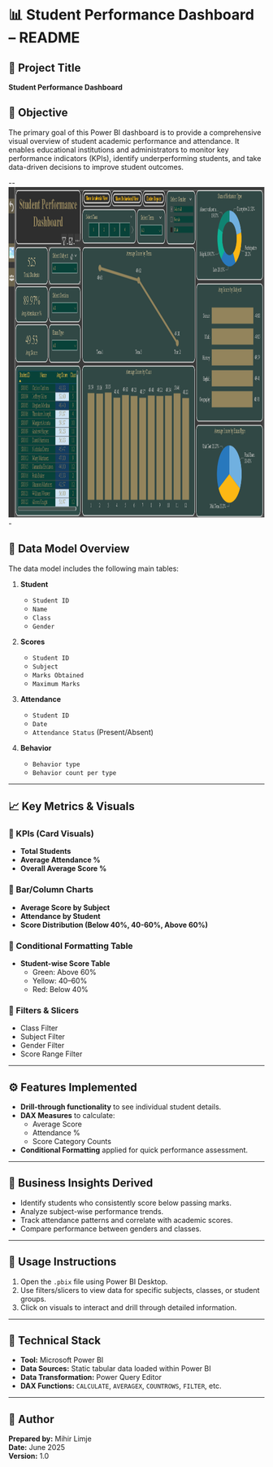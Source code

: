 # 📊 Student Performance Dashboard – README

## 📁 Project Title  
**Student Performance Dashboard**

## 📌 Objective  
The primary goal of this Power BI dashboard is to provide a comprehensive visual overview of student academic performance and attendance. It enables educational institutions and administrators to monitor key performance indicators (KPIs), identify underperforming students, and take data-driven decisions to improve student outcomes.

--<img src="practical_exam_dashboard.png" height=650px width="1250px">-

## 🧩 Data Model Overview  
The data model includes the following main tables:

1. **Student**  
   - `Student ID`  
   - `Name`  
   - `Class`  
   - `Gender`  

2. **Scores**  
   - `Student ID`  
   - `Subject`  
   - `Marks Obtained`  
   - `Maximum Marks`  

3. **Attendance**  
   - `Student ID`  
   - `Date`  
   - `Attendance Status` (Present/Absent)
  
4. **Behavior**  
   - `Behavior type`  
   - `Behavior count per type`

---

## 📈 Key Metrics & Visuals

### 🔹 KPIs (Card Visuals)  
- **Total Students**  
- **Average Attendance %**  
- **Overall Average Score %**

### 🔹 Bar/Column Charts  
- **Average Score by Subject**  
- **Attendance by Student**  
- **Score Distribution (Below 40%, 40-60%, Above 60%)**

### 🔹 Conditional Formatting Table  
- **Student-wise Score Table**  
  - Green: Above 60%  
  - Yellow: 40–60%  
  - Red: Below 40%

### 🔹 Filters & Slicers  
- Class Filter  
- Subject Filter  
- Gender Filter  
- Score Range Filter

---

## ⚙️ Features Implemented

- **Drill-through functionality** to see individual student details.
- **DAX Measures** to calculate:
  - Average Score
  - Attendance %
  - Score Category Counts
- **Conditional Formatting** applied for quick performance assessment.

---

## 🧠 Business Insights Derived

- Identify students who consistently score below passing marks.
- Analyze subject-wise performance trends.
- Track attendance patterns and correlate with academic scores.
- Compare performance between genders and classes.

---

## 📌 Usage Instructions

1. Open the `.pbix` file using Power BI Desktop.
2. Use filters/slicers to view data for specific subjects, classes, or student groups.
3. Click on visuals to interact and drill through detailed information.

---

## 🔧 Technical Stack

- **Tool:** Microsoft Power BI  
- **Data Sources:** Static tabular data loaded within Power BI  
- **Data Transformation:** Power Query Editor  
- **DAX Functions:** `CALCULATE`, `AVERAGEX`, `COUNTROWS`, `FILTER`, etc.

---

## 📝 Author  
**Prepared by:** Mihir Limje  
**Date:** June 2025  
**Version:** 1.0
